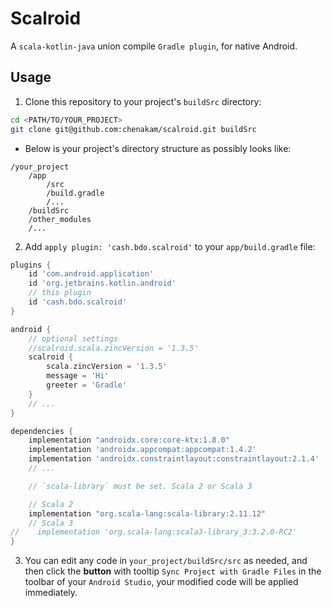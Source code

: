 # Scalroid

A `scala-kotlin-java` union compile `Gradle plugin`, for native Android.

## Usage

1. Clone this repository to your project's `buildSrc` directory:

```bash
cd <PATH/TO/YOUR_PROJECT>
git clone git@github.com:chenakam/scalroid.git buildSrc
```

* Below is your project's directory structure as possibly looks like:

```text
/your_project
    /app
        /src
        /build.gradle
        /...
    /buildSrc
    /other_modules
    /...
```

2. Add `apply plugin: 'cash.bdo.scalroid'` to your `app/build.gradle` file:

```groovy
plugins {
    id 'com.android.application'
    id 'org.jetbrains.kotlin.android'
    // this plugin
    id 'cash.bdo.scalroid'
}

android {
    // optional settings
    //scalroid.scala.zincVersion = '1.3.5'
    scalroid {
        scala.zincVersion = '1.3.5'
        message = 'Hi'
        greeter = 'Gradle'
    }
    // ...
}

dependencies {
    implementation "androidx.core:core-ktx:1.8.0"
    implementation 'androidx.appcompat:appcompat:1.4.2'
    implementation 'androidx.constraintlayout:constraintlayout:2.1.4'
    // ...

    // `scala-library` must be set. Scala 2 or Scala 3

    // Scala 2
    implementation "org.scala-lang:scala-library:2.11.12"
    // Scala 3
//    implementation 'org.scala-lang:scala3-library_3:3.2.0-RC2'
}
```

3. You can edit any code in `your_project/buildSrc/src` as needed, and then click the **button** with tooltip `Sync Project with Gradle Files` in the toolbar of
   your `Android Studio`, your modified code will be applied immediately.
